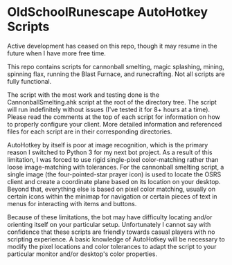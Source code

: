 # OldSchoolRunescape AutoHotkey Scripts

Active development has ceased on this repo, though it may resume in the future when I have more free time. 

This repo contains scripts for cannonball smelting, magic splashing, mining, spinning flax, running the Blast Furnace, and runecrafting. Not all scripts are fully functional.

  The script with the most work and testing done is the CannonballSmelting.ahk script at the root of the directory tree. The script will run indefinitely without issues (I've tested it for 8+ hours at a time). Please read the comments at the top of each script for information on how to properly configure your client. More detailed information and referenced files for each script are in their corresponding directories. 

  AutoHotkey by itself is poor at image recognition, which is the primary reason I switched to Python 3 for my next bot project. As a result of this limitation, I was forced to use rigid single-pixel color-matching rather than loose image-matching with tolerances. For the cannonball smelting script, a single image (the four-pointed-star prayer icon) is used to locate the OSRS client and create a coordinate plane based on its location on your desktop. Beyond that, everything else is based on pixel color matching, usually on certain icons within the minimap for navigation or certain pieces of text in menus for interacting with items and buttons.
  
  Because of these limitations, the bot may have difficulty locating and/or orienting itself on your particular setup. Unfortunately I cannot say with confidence that these scripts are friendly towards casual players with no scripting experience. A basic knowledge of AutoHotkey will be necessary to modify the pixel locations and color tolerances to adapt the script to your particular monitor and/or desktop's color properties.  
